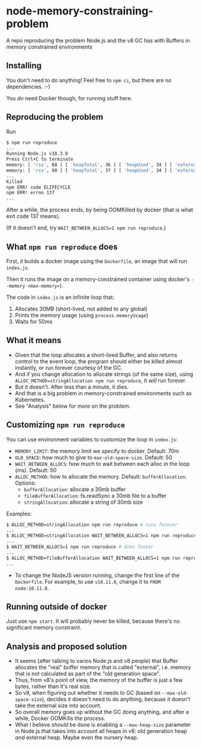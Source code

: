 # node-memory-constraining-problem

A repo reproducing the problem Node.js and the v8 GC has with Buffers in memory constrained environments

## Installing

You don't need to do anything! Feel free to `npm ci`, but there are no dependencies. :-)

You _do_ need Docker though, for running stuff here.

## Reproducing the problem

Run

```sh
$ npm run reproduce
...
Running Node.js v10.3.0
Press Ctrl+C to terminate
memory: [ 'rss', 88 ] [ 'heapTotal', 36 ] [ 'heapUsed', 34 ] [ 'external', 61 ]
memory: [ 'rss', 88 ] [ 'heapTotal', 37 ] [ 'heapUsed', 34 ] [ 'external', 91 ]
...
Killed
npm ERR! code ELIFECYCLE
npm ERR! errno 137
...
```

After a while, the process ends, by being OOMKilled by docker (that is what exit code 137 means).

(If it doesn't end, try `WAIT_BETWEEN_ALLOCS=1 npm run reproduce`.)

## What `npm run reproduce` does

First, it builds a docker image using the `Dockerfile`, an image that will run `index.js`.

Then it runs the image on a memory-constrained container using docker's `--memory <max-memory>`).

The code in `index.js` is an infinite loop that:

1. Allocates 30MB (short-lived, not added to any global)
1. Prints the memory usage (using `process.memoryUsage`)
1. Waits for 50ms

## What it means

* Given that the loop allocates a short-lived Buffer, and also returns control to the event loop,
  the program should either be killed almost instantly, or run forever courtesy of the GC.
* And if you change allocation to allocate strings (of the same size),
  using `ALLOC_METHOD=stringAllocation npm run reproduce`, it _will_ run forever.
* But it doesn't. After less than a minute, it dies.
* And that is a big problem in memory-constrained environments such as Kubernetes.
* See "Analysis" below for more on the problem.

## Customizing `npm run reproduce`

You can use environment variables to customize the loop in `index.js`:

* `MEMORY_LIMIT`: the memory limit we specify to docker. Default: 70m
* `OLD_SPACE`: how much to give to `max-old-space-size`. Default: 50
* `WAIT_BETWEEN_ALLOCS`: how much to wait between each alloc in the loop (ms). Default: 50
* `ALLOC_METHOD`: how to allocate the memory. Default: `bufferAllocation`. Options:
  * `bufferAllocation`: allocate a 30mb buffer
  * `fileBufferAllocation`: fs.readSync a 30mb file to a buffer
  * `stringAllocation`: allocate a string of 30mb size

Examples:

```sh
$ ALLOC_METHOD=stringAllocation npm run reproduce # runs forever
...
$ ALLOC_METHOD=stringAllocation WAIT_BETWEEN_ALLOCS=1 npm run reproduce # still runs forever
...
$ WAIT_BETWEEN_ALLOCS=1 npm run reproduce # dies faster
...
$ ALLOC_METHOD=fileBufferAllocation WAIT_BETWEEN_ALLOCS=1 npm run reproduce # dies much much faster (for some reason...)
...
```

* To change the NodeJS version running, change the first line of the `Dockerfile`.
  For example, to use `v10.11.0`, change it to `FROM node:10.11.0`.

## Running outside of docker

Just use `npm start`. It will probably never be killed, because there's no significant memory constraint.

## Analysis and proposed solution

* It seems (after talking to varios Node.js and v8 people) that Buffer allocates the "real" buffer memory that is called "external", i.e.
  memory that is not calculated as part of the "old generation space".
* Thus, from v8's point of view, the memory of the buffer is just a few bytes, rather than it's real size.
* So v8, when figuring out whether it needs to GC (based on `--max-old-space-size`),
  decides it doesn't need to do anything, because it doesn't take the external size into account.
* So overall memory goes up without the GC doing anything, and after a while, Docker OOMKills the process.
* What I believe _should_ be done is enabling a `--max-heap-size` parameter in Node.js that takes into account all heaps in v8:
  old generation heap _and_ external heap. Maybe even the nursery heap.
